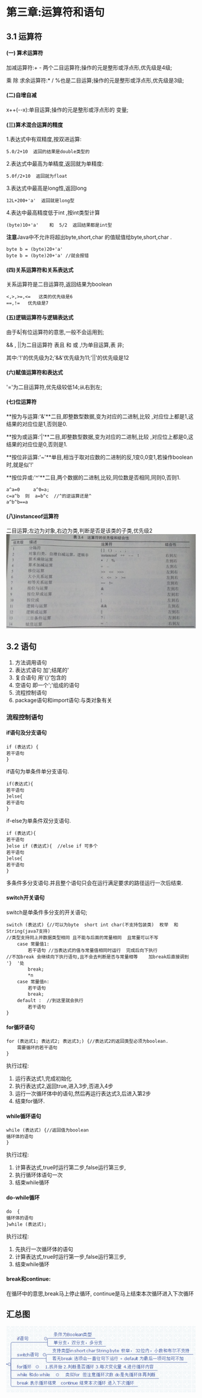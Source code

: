 # 第三章:运算符和语句 #
## 3.1 运算符 ##
####  (一) 算术运算符 

加减运算符:+ -  两个二目运算符;操作的元是整形或浮点形,优先级是4级;

乘 除 求余运算符:* / %也是二目运算;操作的元是整形或浮点形,优先级是3级;
#### (二)自增自减 ####
x++(--x):单目运算;操作的元是整形或浮点形的 变量;
#### (三)算术混合运算的精度 ####
1.表达式中有双精度,按双进运算:
	
	5.0/2+10  返回的结果是double类型的
2.表达式中最高为单精度,返回就为单精度:

	5.0f/2+10  返回就为float
3.表达式中最高是long性,返回long

	12L+200+'a'  返回就是long型
4.表达中最高精度低于int ,按int类型计算

	(byte)10+'a'    和  5/2  返回结果都是int型
**注意**Java中不允许将超出byte,short,char 的值赋值给byte,short,char .

	byte b = (byte)20+'a'
	byte b = (byte)20+'a' //就会报错
#### (四)关系运算符和关系表达式 ####
关系运算符是二目运算符,返回结果为boolean

	<,>,>=,<=   这类的优先级是6
	==,!=   优先级是7
#### (五)逻辑运算符与逻辑表达式 ####  
由于&|有位运算符的意思,一般不会运用到;

&& , ||为二目运算符  表且    和  或  ,!为单目运算,表 非;

其中:'!'的优先级为2;'&&'优先级为11;'||'的优先级是12 
#### (六)赋值运算符和表达式 ####
'='为二目运算符,优先级较低14;从右到左;
#### (七)位运算符 ####
**按为与运算:'&'**二目,即整数型数据,变为对应的二进制,比较 ,对应位上都是1,这结果的对应位是1,否则是0.

**按为或运算:'|'**二目,即整数型数据,变为对应的二进制,比较 ,对应位上都是0,这结果的对应位是0,否则是1.

**按位非运算:'~'**单目,相当于取对应数的二进制的反,1变0,0变1,若操作boolean时,就是似'!'

**按位异或:'^'**二目,两个数据的二进制,比较,同位数是否相同,同则0,否则1.

	a^a=0     a^0=a;
	c=a^b  则  a=b^c  //^的逆运算还是^
	a^b^b==a
#### (八)instanceof运算符 ####
二目运算;左边为对象,右边为类,判断是否是该类的子类,优先级2
![](img/java6.png)
## 3.2 语句 ##
1. 方法调用语句
2. 表达式语句 加';结尾的'
3. 复合语句  用'{}'包含的
4. 空语句  即一个';'组成的语句
5. 流程控制语句
6. package语句和import语句:与类对象有关
### 流程控制语句 ###
#### if语句及分支语句 ####
	if (表达式) {
	若干语句
	}
if语句为单条件单分支语句.

	if(表达式){
	若干语句
	}else{
	若干语句
	}
if-else为单条件双分支语句.

	if (表达式){
	若干语句
	}else if (表达式){  //else if 可多个
	若干语句
	}else{ 
	若干语句
	}  
多条件多分支语句.并且整个语句只会在运行满足要求的路径运行一次后结束.
#### switch开关语句 ####
switch是单条件多分支的开关语句;

	switch (表达式) {//可以为byte  short int char(不支持包装类)  枚举  和String(java7支持)
	//类型支持同上并数据类型相同 且不能与后面的常量相同  且常量可以不写
		case 常量值1: 
			若干语句 //当表达式的值与常量值相同时运行  完成后向下执行
	//不加break 会继续向下执行语句,且不会去判断是否与常量相等    加break后直接调到  '}  '处
			break;  
			*n
		case 常量值n:
			若干语句
			break;
		default :  //到这里就会执行
			若干语句
	}
#### for循环语句 ####
	for (表达式1; 表达式2; 表达式3;) {//表达式2的返回类型必须为boolean.
		需要循环的若干语句
	}
执行过程:

1. 运行表达式1,完成初始化
2. 执行表达式2,返回true,进入3步,否进入4步
3. 运行一次循环体中的语句,然后再运行表达式3,后进入第2步
4. 结束for循环.
#### while循环语句 ####
	while (表达式) {//返回值为boolean
	循环体的语句
	} 
执行过程:

1. 计算表达式,true时运行第二步,false运行第三步,
2. 执行循环体语句一次
3. 结束while循环
#### do-while循环 ####
	do	{
	循环体的语句
	}while (表达式);
执行过程:

1. 先执行一次循环体的语句
2. 计算表达式,true时运行第一步,false运行第三步,
3.  结束while循环

#### **break和continue:** ####
在循环中的意思,break马上停止循环, continue是马上结束本次循环进入下次循环
## 汇总图 ##
![](img/java3.png)